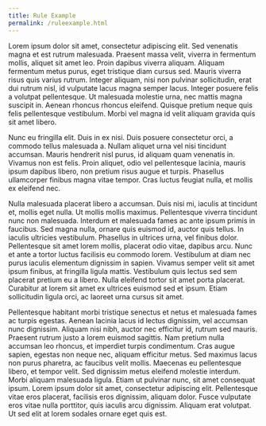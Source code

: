 ```yaml
---
title: Rule Example
permalink: /ruleexample.html
---
```


Lorem ipsum dolor sit amet, consectetur adipiscing elit. Sed venenatis magna et est rutrum malesuada. Praesent massa velit, viverra in fermentum mollis, aliquet sit amet leo. Proin dapibus viverra aliquam. Aliquam fermentum metus purus, eget tristique diam cursus sed. Mauris viverra risus quis varius rutrum. Integer aliquam, nisi non pulvinar sollicitudin, erat dui rutrum nisl, id vulputate lacus magna semper lacus. Integer posuere felis a volutpat pellentesque. Ut malesuada molestie urna, nec mattis magna suscipit in. Aenean rhoncus rhoncus eleifend. Quisque pretium neque quis felis pellentesque vestibulum. Morbi vel magna id velit aliquam gravida quis sit amet libero.

Nunc eu fringilla elit. Duis in ex nisi. Duis posuere consectetur orci, a commodo tellus malesuada a. Nullam aliquet urna vel nisi tincidunt accumsan. Mauris hendrerit nisl purus, id aliquam quam venenatis in. Vivamus non est felis. Proin aliquet, odio vel pellentesque lacinia, mauris ipsum dapibus libero, non pretium risus augue et turpis. Phasellus ullamcorper finibus magna vitae tempor. Cras luctus feugiat nulla, et mollis ex eleifend nec.

Nulla malesuada placerat libero a accumsan. Duis nisi mi, iaculis at tincidunt et, mollis eget nulla. Ut mollis mollis maximus. Pellentesque viverra tincidunt nunc non malesuada. Interdum et malesuada fames ac ante ipsum primis in faucibus. Sed magna nulla, ornare quis euismod id, auctor quis tellus. In iaculis ultricies vestibulum. Phasellus in ultrices urna, vel finibus dolor. Pellentesque sit amet lorem mollis, placerat odio vitae, dapibus arcu. Nunc et ante a tortor luctus facilisis eu commodo lorem. Vestibulum at diam nec purus iaculis elementum dignissim in sapien. Vivamus semper velit sit amet ipsum finibus, at fringilla ligula mattis. Vestibulum quis lectus sed sem placerat pretium eu a libero. Nulla eleifend tortor sit amet porta placerat. Curabitur at lorem sit amet ex ultrices euismod sed et ipsum. Etiam sollicitudin ligula orci, ac laoreet urna cursus sit amet.

Pellentesque habitant morbi tristique senectus et netus et malesuada fames ac turpis egestas. Aenean lacinia lacus id lectus dignissim, vel accumsan nunc dignissim. Aliquam nisi nibh, auctor nec efficitur id, rutrum sed mauris. Praesent rutrum justo a lorem euismod sagittis. Nam pretium nulla accumsan leo rhoncus, et imperdiet turpis condimentum. Cras augue sapien, egestas non neque nec, aliquam efficitur metus. Sed maximus lacus non purus pharetra, ac faucibus velit mollis. Maecenas eu pellentesque libero, et tempor velit. Sed dignissim metus eleifend molestie interdum. Morbi aliquam malesuada ligula. Etiam ut pulvinar nunc, sit amet consequat ipsum. Lorem ipsum dolor sit amet, consectetur adipiscing elit. Pellentesque vitae eros placerat, facilisis eros dignissim, aliquam dolor. Fusce vulputate eros vitae nulla porttitor, quis iaculis arcu dignissim. Aliquam erat volutpat. Ut sed elit at lorem sodales ornare eget quis est.

